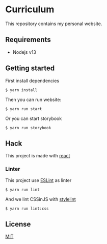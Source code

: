 # Curriculum

This repository contains my personal website.

## Requirements

- Nodejs v13

## Getting started

First install dependencies

```
$ yarn install
```

Then you can run website:

```
$ yarn run start
```

Or you can start storybook

```
$ yarn run storybook
```

## Hack

This project is made with [react](https://fr.reactjs.org/)

### Linter

This project use [ESLint](https://eslint.org/) as linter

```
$ yarn run lint
```

And we lint CSSinJS with [stylelint](https://github.com/stylelint/stylelint)

```
$ yarn run lint:css
```

## License

[MIT](https://en.wikipedia.org/wiki/MIT_License)